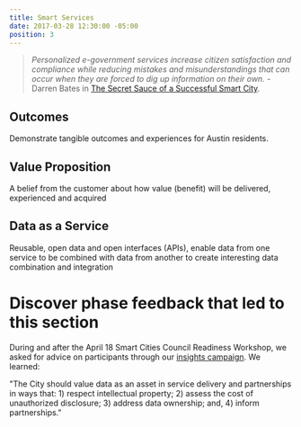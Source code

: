 ```yaml
---
title: Smart Services
date: 2017-03-28 12:30:00 -05:00
position: 3
---
```


> *Personalized e-government services increase citizen satisfaction and compliance while reducing mistakes and misunderstandings that can occur when they are forced to dig up information on their own.* - Darren Bates in [The Secret Sauce of a Successful Smart City](https://austinstartups.com/the-secret-sauce-of-a-successful-smart-city-2b4967f70f71).

## Outcomes

Demonstrate tangible outcomes and experiences for Austin residents.

## Value Proposition

A belief from the customer about how value (benefit) will be delivered, experienced and acquired

## Data as a Service

Reusable, open data and open interfaces (APIs), enable data from one service to be combined with data from another to create interesting data combination and integration

# Discover phase feedback that led to this section

During and after the April 18 Smart Cities Council Readiness Workshop, we asked for advice on participants through our [insights campaign](http://insights.austintexas.gov/Austin/1001/insights). We learned:

"The City should value data as an asset in service delivery and partnerships in ways that: 1) respect intellectual property; 2) assess the cost of unauthorized disclosure; 3) address data ownership; and, 4) inform partnerships."